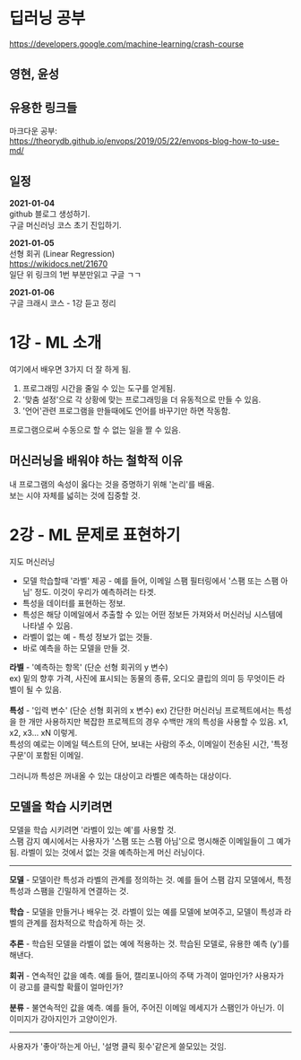 # 딥러닝 공부

https://developers.google.com/machine-learning/crash-course

## 영현, 윤성

## 유용한 링크들

마크다운 공부:  
https://theorydb.github.io/envops/2019/05/22/envops-blog-how-to-use-md/

## 일정

**2021-01-04**  
github 블로그 생성하기.  
구글 머신러닝 코스 초기 진입하기.

**2021-01-05**  
선형 회귀 (Linear Regression)  
https://wikidocs.net/21670  
일단 위 링크의 1번 부분만읽고 구글 ㄱㄱ

**2021-01-06**  
구글 크래시 코스 - 1강 듣고 정리

# 1강 - ML 소개

여기에서 배우면 3가지 더 잘 하게 됨.

1. 프로그래밍 시간을 줄일 수 있는 도구를 얻게됨.
2. '맞춤 설정'으로 각 상황에 맞는 프로그래밍을 더 유동적으로 만들 수 있음.
3. '언어'관련 프로그램을 만들때에도 언어를 바꾸기만 하면 작동함.

프로그램으로써 수동으로 할 수 없는 일을 짤 수 있음.

## 머신러닝을 배워야 하는 철학적 이유

내 프로그램의 속성이 옳다는 것을 증명하기 위해 '논리'를 배움.  
보는 시야 자체를 넓히는 것에 집중할 것.

# 2강 - ML 문제로 표현하기

지도 머신러닝

- 모델 학습할때 '라벨' 제공 - 예를 들어, 이메일 스팸 필터링에서 '스팸 또는 스팸 아님' 정도. 이것이 우리가 예측하려는 타겟.
- 특성을 데이터를 표현하는 정보.
- 특성은 해당 이메일에서 추출할 수 있는 어떤 정보든 가져와서 머신러닝 시스템에 나타낼 수 있음.
- 라벨이 없는 예 - 특성 정보가 없는 것들.
- 바로 예측을 하는 모델을 만들 것.

**라벨** - '예측하는 항목' (단순 선형 회귀의 y 변수)  
 ex) 밑의 향후 가격, 사진에 표시되는 동물의 종류, 오디오 클립의 의미 등 무엇이든 라벨이 될 수 있음.  
<br />
**특성** - '입력 변수' (단순 선형 회귀의 x 변수)
ex) 간단한 머신러닝 프로젝트에서는 특성을 한 개만 사용하지만 복잡한 프로젝트의 경우 수백만 개의 특성을 사용할 수 있음. x1, x2, x3... xN 이렇게.  
 특성의 예로는 이메일 텍스트의 단어, 보내는 사람의 주소, 이메일이 전송된 시간, '특정 구문'이 포함된 이메일.  
 <br/>
그러니까 특성은 꺼내올 수 있는 대상이고 라벨은 예측하는 대상이다.

## 모델을 학습 시키려면

모델을 학습 시키려면 '라벨이 있는 예'를 사용할 것.  
스팸 감지 예시에서는 사용자가 '스팸 또는 스팸 아님'으로 명시해준 이메일들이 그 예가 됨. 라벨이 있는 것에서 없는 것을 예측하는게 머신 러닝이다.

---

**모델** - 모델이란 특성과 라벨의 관계를 정의하는 것. 예를 들어 스팸 감지 모델에서, 특정 특성과 스팸을 긴밀하게 연결하는 것.  
<br/>
**학습** - 모델을 만들거나 배우는 것. 라벨이 있는 예를 모델에 보여주고, 모델이 특성과 라벨의 관계를 점차적으로 학습하게 하는 것.  
<br/>
**추론** - 학습된 모델을 라벨이 없는 예에 적용하는 것. 학습된 모델로, 유용한 예측 (y')를 해낸다.  
<br/>
**회귀** - 연속적인 값을 예측. 예를 들어, 캘리포니아의 주택 가격이 얼마인가? 사용자가 이 광고를 클릭할 확률이 얼마인가?  
<br/>
**분류** - 불연속적인 값을 예측. 예를 들어, 주어진 이메일 메세지가 스팸인가 아닌가. 이 이미지가 강아지인가 고양이인가.
<br/>

---

사용자가 '좋아'하는게 아닌, '설명 클릭 횟수'같은게 쓸모있는 것임.
